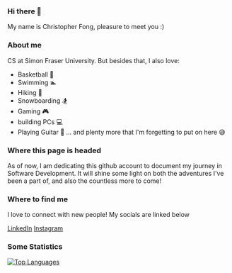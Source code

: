 ### Hi there 👋

My name is Christopher Fong, pleasure to meet you :)

### About me
CS at Simon Fraser University. But besides that, I also love:
- Basketball 🏀
- Swimming 🏊
- Hiking 🥾
- Snowboarding 🏂
- Gaming 🎮
- building PCs 💻
- Playing Guitar 🎸
... and plenty more that I'm forgetting to put on here 😅

### Where this page is headed
As of now, I am dedicating this github account to document my journey in Software Development. It will shine some light on 
both the adventures I've been a part of, and also the countless more to come!

### Where to find me
I love to connect with new people! My socials are linked below

<a href="https://www.linkedin.com/in/chrisfong604/">LinkedIn</a>
<a href="https://www.instagram.com/isrly_chris/">Instagram</a>

### Some Statistics

[![Top Languages](https://github-readme-stats.vercel.app/api/top-langs/?username=ChrisFong604&hide=html)](https://github.com/anuraghazra/github-readme-stats)
